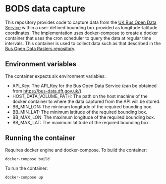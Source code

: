 # BODS data capture

This repository provides code to capture data from the [UK Bus Open Data Service](https://www.bus-data.dft.gov.uk/) within a user-defined bounding box provided as longitude-latitude coordinates. The implementation uses docker-compose to create a docker container that uses the cron scheduler to query the data at regular time intervals. This container is used to collect data such as that described in the [Bus Open Data Rasters repository](https://github.com/cusp-london/bus-open-data-rasters).

## Environment variables

The container expects six environment variables:

- API_Key: The API_Key for the Bus Open Data Service (can be obtained from https://bus-data.dft.gov.uk/).
- HOST_DATA_VOLUME_PATH: The path on the host machine of the docker container to where the data captured from the API will be stored.
- BB_MIN_LON: The minimum longitude of the required bounding box.
- BB_MIN_LAT: The minimum latitude of the required bounding box.
- BB_MAX_LON: The maximum longitude of the required bounding box.
- BB_MAX_LAT: The maximum latitude of the required bounding box.

## Running the container

Requires docker engine and docker-compose. To build the container:

```
docker-compose build
```

To run the container:

```
docker-compose up
```

